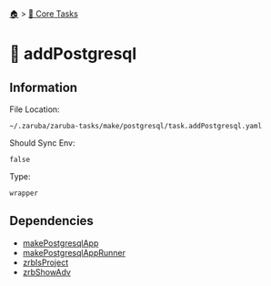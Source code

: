 <!--startTocHeader-->
[🏠](../README.md) > [🥝 Core Tasks](README.md)
# 🐘 addPostgresql
<!--endTocHeader-->

## Information

File Location:

    ~/.zaruba/zaruba-tasks/make/postgresql/task.addPostgresql.yaml

Should Sync Env:

    false

Type:

    wrapper


## Dependencies

* [makePostgresqlApp](make-postgresql-app.md)
* [makePostgresqlAppRunner](make-postgresql-app-runner.md)
* [zrbIsProject](zrb-is-project.md)
* [zrbShowAdv](zrb-show-adv.md)